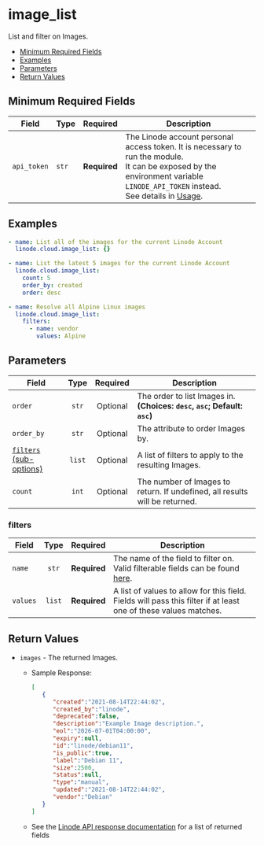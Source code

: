 # image_list

List and filter on Images.

- [Minimum Required Fields](#minimum-required-fields)
- [Examples](#examples)
- [Parameters](#parameters)
- [Return Values](#return-values)

## Minimum Required Fields
| Field       | Type  | Required     | Description                                                                                                                                                                                                              |
|-------------|-------|--------------|--------------------------------------------------------------------------------------------------------------------------------------------------------------------------------------------------------------------------|
| `api_token` | `str` | **Required** | The Linode account personal access token. It is necessary to run the module. <br/>It can be exposed by the environment variable `LINODE_API_TOKEN` instead. <br/>See details in [Usage](https://github.com/linode/ansible_linode?tab=readme-ov-file#usage). |

## Examples

```yaml
- name: List all of the images for the current Linode Account
  linode.cloud.image_list: {}
```

```yaml
- name: List the latest 5 images for the current Linode Account
  linode.cloud.image_list:
    count: 5
    order_by: created
    order: desc
```

```yaml
- name: Resolve all Alpine Linux images
  linode.cloud.image_list:
    filters:
      - name: vendor
        values: Alpine
```


## Parameters

| Field     | Type | Required | Description                                                                  |
|-----------|------|----------|------------------------------------------------------------------------------|
| `order` | <center>`str`</center> | <center>Optional</center> | The order to list Images in.  **(Choices: `desc`, `asc`; Default: `asc`)** |
| `order_by` | <center>`str`</center> | <center>Optional</center> | The attribute to order Images by.   |
| [`filters` (sub-options)](#filters) | <center>`list`</center> | <center>Optional</center> | A list of filters to apply to the resulting Images.   |
| `count` | <center>`int`</center> | <center>Optional</center> | The number of Images to return. If undefined, all results will be returned.   |

### filters

| Field     | Type | Required | Description                                                                  |
|-----------|------|----------|------------------------------------------------------------------------------|
| `name` | <center>`str`</center> | <center>**Required**</center> | The name of the field to filter on. Valid filterable fields can be found [here](https://techdocs.akamai.com/linode-api/reference/get-images).   |
| `values` | <center>`list`</center> | <center>**Required**</center> | A list of values to allow for this field. Fields will pass this filter if at least one of these values matches.   |

## Return Values

- `images` - The returned Images.

    - Sample Response:
        ```json
        [
           {
              "created":"2021-08-14T22:44:02",
              "created_by":"linode",
              "deprecated":false,
              "description":"Example Image description.",
              "eol":"2026-07-01T04:00:00",
              "expiry":null,
              "id":"linode/debian11",
              "is_public":true,
              "label":"Debian 11",
              "size":2500,
              "status":null,
              "type":"manual",
              "updated":"2021-08-14T22:44:02",
              "vendor":"Debian"
           }
        ]
        ```
    - See the [Linode API response documentation](https://techdocs.akamai.com/linode-api/reference/get-images) for a list of returned fields


